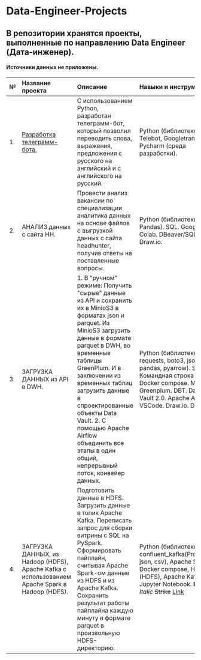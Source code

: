 # Data-Engineer-Projects

## В репозитории хранятся проекты, выполненные по направлению Data Engineer (Дата-инженер).
#### Источники данных не приложены.

|   № |    Название проекта  |   Описание |  Навыки и инструменты |
|:----|:---------------------|:---------|:----------------------|
|   1.  |     [Разработка телеграмм-бота.](https://github.com/brrndalex/test_filonenko)                 |    С использованием Python, разработан телеграмм-бот, который позволил переводить слова, выражения, предложения с русского на английский и с английского на русский.      |   Python (библиотеки: Telebot, Googletrans), Pycharm (среда разработки).                    |
|   2.  |     АНАЛИЗ данных с сайта НН.                 |   Провести анализ вакансии по специализации аналитика данных на основе файлов с выгрузкой данных с сайта headhunter, получив ответы на поставленные вопросы.      |   Python (библиотеки: Pandas). SQL. Google Colab. DBeaver/SQLite. Draw.io.                    |  
|   3.  |     ЗАГРУЗКА ДАННЫХ из API в DWH.                 |   1. В "ручном" режиме: Получить "сырые" данные из API и сохранить их в MinioS3 в форматах json и parquet. Из MinioS3 загрузить данные в формате parquet в DWH, во временные таблицы GreenPlum. И в заключении из временных таблиц загрузить данные в спроектированные объекты Data Vault. 2. С помощью Аpache Airflow объединить все этапы в один общий, непрерывный поток, конвейер данных.      |   Python (библиотеки: requests, boto3, json, pandas, pyarrow). SQL. Командная строка Linux. Docker compose. Minio. Greenplum. DBT. Data Vault 2.0. Apache Airflow. VSCode. Draw.io. DBeaver.
|   4.  |     ЗАГРУЗКА ДАННЫХ, из Hadoop (HDFS), Apache Kafka  с использованием Apache Spark в Hadoop (HDFS).                 |   Подготовить данные в HDFS. Загрузить данные в топик Apache Kafka. Переписать запрос для сборки витрины с SQL на PySpark. Сформировать пайплайн, считывая Apache Spark-ом данные из HDFS и из Apache Kafka. Сохранить результат работы пайплайна каждую минуту в формате parquet в произвольную HDFS-директорию.      |   Python (библиотеки: confluent_kafka(Producer), json, csv), Apache Spark, Docker compose, Hadoop (HDFS), Apache Kafka. Jupyter Notebook.  **Bold** *Italic* ~~Strike~~ [Link](dot.com)
